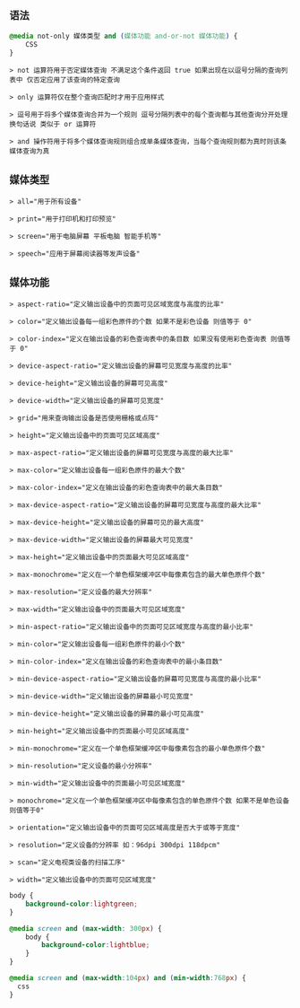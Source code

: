 `语法`
--
```css
@media not-only 媒体类型 and (媒体功能 and-or-not 媒体功能) {
    CSS
}
```
`> not 运算符用于否定媒体查询 不满足这个条件返回 true 如果出现在以逗号分隔的查询列表中 仅否定应用了该查询的特定查询`

`> only 运算符仅在整个查询匹配时才用于应用样式`

`> 逗号用于将多个媒体查询合并为一个规则 逗号分隔列表中的每个查询都与其他查询分开处理 换句话说 类似于 or 运算符`

`> and 操作符用于将多个媒体查询规则组合成单条媒体查询，当每个查询规则都为真时则该条媒体查询为真`

`媒体类型`
--
`> all="用于所有设备"`

`> print="用于打印机和打印预览"`

`> screen="用于电脑屏幕 平板电脑 智能手机等"`

`> speech="应用于屏幕阅读器等发声设备"`

`媒体功能`
--
`> aspect-ratio="定义输出设备中的页面可见区域宽度与高度的比率"`

`> color="定义输出设备每一组彩色原件的个数 如果不是彩色设备 则值等于 0"`

`> color-index="定义在输出设备的彩色查询表中的条目数 如果没有使用彩色查询表 则值等于 0"`

`> device-aspect-ratio="定义输出设备的屏幕可见宽度与高度的比率"`

`> device-height="定义输出设备的屏幕可见高度"`

`> device-width="定义输出设备的屏幕可见宽度"`

`> grid="用来查询输出设备是否使用栅格或点阵"`

`> height="定义输出设备中的页面可见区域高度"`

`> max-aspect-ratio="定义输出设备的屏幕可见宽度与高度的最大比率"`

`> max-color="定义输出设备每一组彩色原件的最大个数"`

`> max-color-index="定义在输出设备的彩色查询表中的最大条目数"`

`> max-device-aspect-ratio="定义输出设备的屏幕可见宽度与高度的最大比率"`

`> max-device-height="定义输出设备的屏幕可见的最大高度"`

`> max-device-width="定义输出设备的屏幕最大可见宽度"`

`> max-height="定义输出设备中的页面最大可见区域高度"`

`> max-monochrome="定义在一个单色框架缓冲区中每像素包含的最大单色原件个数"`

`> max-resolution="定义设备的最大分辨率"`

`> max-width="定义输出设备中的页面最大可见区域宽度"`

`> min-aspect-ratio="定义输出设备中的页面可见区域宽度与高度的最小比率"`

`> min-color="定义输出设备每一组彩色原件的最小个数"`

`> min-color-index="定义在输出设备的彩色查询表中的最小条目数"`

`> min-device-aspect-ratio="定义输出设备的屏幕可见宽度与高度的最小比率"`

`> min-device-width="定义输出设备的屏幕最小可见宽度"`

`> min-device-height="定义输出设备的屏幕的最小可见高度"`

`> min-height="定义输出设备中的页面最小可见区域高度"`

`> min-monochrome="定义在一个单色框架缓冲区中每像素包含的最小单色原件个数"`

`> min-resolution="定义设备的最小分辨率"`

`> min-width="定义输出设备中的页面最小可见区域宽度"`

`> monochrome="定义在一个单色框架缓冲区中每像素包含的单色原件个数 如果不是单色设备 则值等于0"`

`> orientation="定义输出设备中的页面可见区域高度是否大于或等于宽度"`

`> resolution="定义设备的分辨率 如：96dpi 300dpi 118dpcm"`

`> scan="定义电视类设备的扫描工序"`

`> width="定义输出设备中的页面可见区域宽度"`

```css
body {
    background-color:lightgreen;
}

@media screen and (max-width: 300px) {
    body {
        background-color:lightblue;
    }
}
```

```css
@media screen and (max-width:104px) and (min-width:768px) {
  css
}
```

